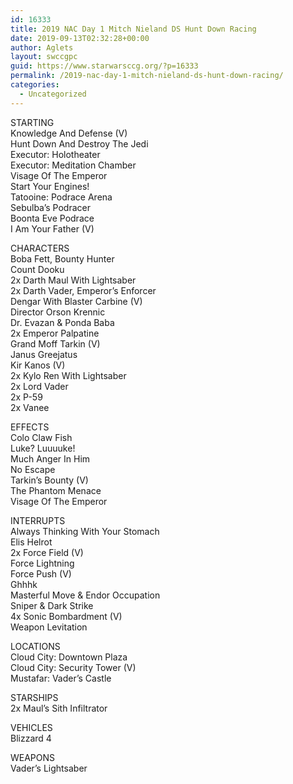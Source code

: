 ```yaml
---
id: 16333
title: 2019 NAC Day 1 Mitch Nieland DS Hunt Down Racing
date: 2019-09-13T02:32:28+00:00
author: Aglets
layout: swccgpc
guid: https://www.starwarsccg.org/?p=16333
permalink: /2019-nac-day-1-mitch-nieland-ds-hunt-down-racing/
categories:
  - Uncategorized
---
```

STARTING  
Knowledge And Defense (V)  
Hunt Down And Destroy The Jedi  
Executor: Holotheater  
Executor: Meditation Chamber  
Visage Of The Emperor  
Start Your Engines!  
Tatooine: Podrace Arena  
Sebulba&#8217;s Podracer  
Boonta Eve Podrace  
I Am Your Father (V)

CHARACTERS  
Boba Fett, Bounty Hunter  
Count Dooku  
2x Darth Maul With Lightsaber  
2x Darth Vader, Emperor&#8217;s Enforcer  
Dengar With Blaster Carbine (V)  
Director Orson Krennic  
Dr. Evazan & Ponda Baba  
2x Emperor Palpatine  
Grand Moff Tarkin (V)  
Janus Greejatus  
Kir Kanos (V)  
2x Kylo Ren With Lightsaber  
2x Lord Vader  
2x P-59  
2x Vanee

EFFECTS  
Colo Claw Fish  
Luke? Luuuuke!  
Much Anger In Him  
No Escape  
Tarkin&#8217;s Bounty (V)  
The Phantom Menace  
Visage Of The Emperor

INTERRUPTS  
Always Thinking With Your Stomach  
Elis Helrot  
2x Force Field (V)  
Force Lightning  
Force Push (V)  
Ghhhk  
Masterful Move & Endor Occupation  
Sniper & Dark Strike  
4x Sonic Bombardment (V)  
Weapon Levitation

LOCATIONS  
Cloud City: Downtown Plaza  
Cloud City: Security Tower (V)  
Mustafar: Vader&#8217;s Castle

STARSHIPS  
2x Maul&#8217;s Sith Infiltrator

VEHICLES  
Blizzard 4

WEAPONS  
Vader&#8217;s Lightsaber